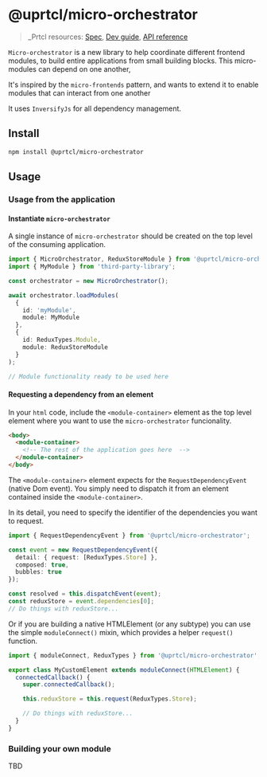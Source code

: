 # @uprtcl/micro-orchestrator

>_Prtcl resources: [Spec](https://github.com/uprtcl/spec), [Dev guide](https://github.com/uprtcl/js-uprtcl/wiki), [API reference](https://uprtcl.github.io/js-uprtcl/)

`Micro-orchestrator` is a new library to help coordinate different frontend modules, to build entire applications from small building blocks. This micro-modules can depend on one another,

It's inspired by the `micro-frontends` pattern, and wants to extend it to enable modules that can interact from one another

It uses `InversifyJs` for all dependency management.

## Install

```bash
npm install @uprtcl/micro-orchestrator
```

## Usage

### Usage from the application

#### Instantiate `micro-orchestrator`

A single instance of `micro-orchestrator` should be created on the top level of the consuming application.

```ts
import { MicroOrchestrator, ReduxStoreModule } from '@uprtcl/micro-orchestrator';
import { MyModule } from 'third-party-library';

const orchestrator = new MicroOrchestrator();

await orchestrator.loadModules(
  {
    id: 'myModule',
    module: MyModule
  },
  {
    id: ReduxTypes.Module,
    module: ReduxStoreModule
  }
);

// Module functionality ready to be used here
```

#### Requesting a dependency from an element

In your `html` code, include the `<module-container>` element as the top level element where you want to use the `micro-orchestrator` funcionality.

```html
<body>
  <module-container>
    <!-- The rest of the application goes here  -->
  </module-container>
</body>
```

The `<module-container>` element expects for the `RequestDependencyEvent` (native Dom event). You simply need to dispatch it from an element contained inside the `<module-container>`.

In its detail, you need to specify the identifier of the dependencies you want to request.

```ts
import { RequestDependencyEvent } from '@uprtcl/micro-orchestrator';

const event = new RequestDependencyEvent({
  detail: { request: [ReduxTypes.Store] },
  composed: true,
  bubbles: true
});

const resolved = this.dispatchEvent(event);
const reduxStore = event.dependencies[0];
// Do things with reduxStore...
```

Or if you are building a native HTMLElement (or any subtype) you can use the simple `moduleConnect()` mixin, which provides a helper `request()` function.

```ts
import { moduleConnect, ReduxTypes } from '@uprtcl/micro-orchestrator';

export class MyCustomElement extends moduleConnect(HTMLElement) {
  connectedCallback() {
    super.connectedCallback();

    this.reduxStore = this.request(ReduxTypes.Store);

    // Do things with reduxStore...
  }
}
```

### Building your own module

TBD
